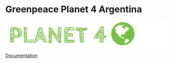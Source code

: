 # Greenpeace Planet 4 Argentina

![Planet4](./planet4.png)

[Documentation](https://support.greenpeace.org/planet4/nro-customization/deployment)